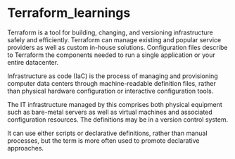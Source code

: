 # Terraform_learnings

Terraform is a tool for building, changing, and versioning infrastructure safely and efficiently. 
Terraform can manage existing and popular service providers as well as custom in-house solutions. 
Configuration files describe to Terraform the components needed to run a single application or your entire datacenter.

Infrastructure as code (IaC) is the process of managing and provisioning computer data centers through machine-readable definition files,
rather than physical hardware configuration or interactive configuration tools. 

The IT infrastructure managed by this comprises both physical equipment such as bare-metal servers as well as virtual machines 
and associated configuration resources. The definitions may be in a version control system. 

It can use either scripts or declarative definitions, rather than manual processes, but the term is more often used to promote 
declarative approaches.
